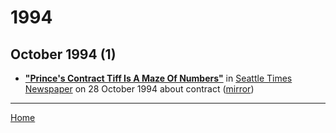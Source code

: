 # 1994

## October 1994 (1)

 - [**"Prince's Contract Tiff Is A Maze Of Numbers"**](http://community.seattletimes.nwsource.com/archive/?date=19941028&slug=1938328) in [Seattle Times Newspaper](http://community.seattletimes.nwsource.com/) on 28 October 1994 about contract ([mirror](https://web.archive.org/web/*/http://community.seattletimes.nwsource.com/archive/?date=19941028&slug=1938328))

----

[Home](../)
